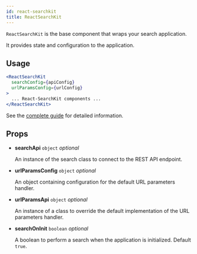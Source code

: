 ```yaml
---
id: react-searchkit
title: ReactSearchKit
---
```


`ReactSearchKit` is the base component that wraps your search application.

It provides state and configuration to the application.

## Usage

```jsx
<ReactSearchKit
  searchConfig={apiConfig}
  urlParamsConfig={urlConfig}
>
  ... React-SearchKit components ...
</ReactSearchKit>
```

See the [complete guide](main_concepts.md) for detailed information.

## Props

* **searchApi** `object` *optional*

  An instance of the search class to connect to the REST API endpoint.

* **urlParamsConfig** `object` *optional*

  An object containing configuration for the default URL parameters handler.

* **urlParamsApi** `object` *optional*

  An instance of a class to override the default implementation of the URL parameters handler.

* **searchOnInit** `boolean` *optional*

  A boolean to perform a search when the application is initialized. Default `true`.

